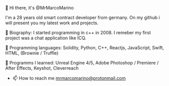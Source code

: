 👋 Hi there, it's @MrMarcoMarino

I'm a 28 years old smart contract developer from germany. On my github i will present you my latest work and projects.

👀 Biography: I started programming in c++ in 2008. I remeber my first project was a chat application like ICQ.

🌱 Programming languages: Solidity, Python, C++, Reactjs, JavaScript, Swift, HTML, (Brownie / Truffle)
 
💞️ Programms I learned: Unreal Engine 4/5, Adobe Photoshop / Premiere / After Effects, Keyshot, Cleverreach

- 📫 How to reach me mrmarcomarino@protonmail.com

<!---
MrMarcoMarino/MrMarcoMarino is a ✨ special ✨ repository because its `README.md` (this file) appears on your GitHub profile.
You can click the Preview link to take a look at your changes.
--->
